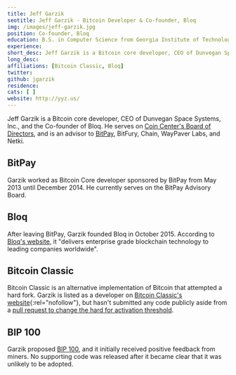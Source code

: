 ```yaml
---
title: Jeff Garzik
seotitle: Jeff Garzik - Bitcoin Developer & Co-founder, Bloq
img: /images/jeff-garzik.jpg
position: Co-founder, Bloq
education: B.S. in Computer Science from Georgia Institute of Technology
experience:
short_desc: Jeff Garzik is a Bitcoin core developer, CEO of Dunvegan Space Systems, Inc., and the Co-founder of Bloq.
long_desc:
affiliations: [Bitcoin Classic, Bloq]
twitter:
github: jgarzik
residence:
cats: [ ]
website: http://yyz.us/
---
```

Jeff Garzik is a Bitcoin core developer, CEO of Dunvegan Space Systems, Inc., and the Co-founder of Bloq. He serves on [Coin Center's Board of Directors](https://coincenter.org/about/), and is an advisor to [BitPay](/bitpay/), BitFury, Chain, WayPaver Labs, and Netki.

## BitPay

Garzik worked as Bitcoin Core developer sponsored by BitPay from May 2013 until December 2014. He currently serves on the BitPay Advisory Board.   

## Bloq

After leaving BitPay, Garzik founded Bloq in October 2015. According to [Bloq's website](http://bloq.com), it "delivers enterprise grade blockchain technology to leading companies worldwide".

## Bitcoin Classic

Bitcoin Classic is an alternative implementation of Bitcoin that attempted a hard fork. Garzik is listed as a developer on [Bitcoin Classic's website](https://bitcoinclassic.com/){:rel="nofollow"}, but hasn't submitted any code publicly aside from a [pull request to change the hard for activation threshold](https://github.com/bitcoinclassic/bitcoinclassic/pull/60).

## BIP 100

Garzik proposed [BIP 100](http://gtf.org/garzik/bitcoin/BIP100-blocksizechangeproposal.pdf), and it initially received positive feedback from miners. No supporting code was released after it became clear that it was unlikely to be adopted.
